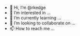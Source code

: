 - 👋 Hi, I’m @rkedge
- 👀 I’m interested in ...
- 🌱 I’m currently learning ...
- 💞️ I’m looking to collaborate on ...
- 📫 How to reach me ...

<!---
rkedge/rkedge is a ✨ special ✨ repository because its `README.md` (this file) appears on your GitHub profile.
You can click the Preview link to take a look at your changes.
--->
